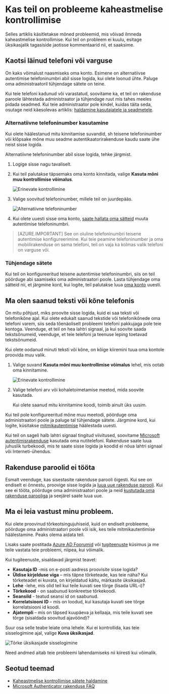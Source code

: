 <properties
    pageTitle="Kaheastmelise kontrollimise tõrkeotsing | Microsoft Azure'i"
    description="Selle dokumendi teavet kasutajate kohta, mida teha, kui nad tekib probleeme Azure'i Mitmikautentimise."
    services="multi-factor-authentication"
    keywords = "multifactor autentimise klient, autentimine probleem, korrelatsiooni ID"
    documentationCenter=""
    authors="kgremban"
    manager="femila"
    editor="yossib"/>

<tags
    ms.service="multi-factor-authentication"
    ms.workload="identity"
    ms.tgt_pltfrm="na"
    ms.devlang="na"
    ms.topic="article"
    ms.date="10/10/2016"
    ms.author="kgremban"/>

# <a name="having-trouble-with-two-step-verification"></a>Kas teil on probleeme kaheastmelise kontrollimise

Selles artiklis käsitletakse mõned probleemid, mis võivad ilmneda kaheastmelise kontrollimise. Kui teil on probleem ei kuulu, esitage üksikasjalik tagasiside jaotisse kommentaarid nii, et saaksime.

## <a name="i-lost-my-phone-or-it-was-stolen"></a>Kaotsi läinud telefoni või varguse

On kaks võimalust naasmiseks oma konto. Esimene on alternatiivse autentimise telefoninumbri abil sisse logida, kui olete loonud ühte. Paluge oma administraatoril tühjendage sätete on teine.

Kui teie telefoni kadunud või varastatud, soovitame ka, et teil on rakenduse paroole lähtestada administraator ja tühjendage ruut mis tahes meeles pidada seadmed. Kui teie administraator pole kindel, kuidas täita seda, osutage neid käesolevas artiklis: [haldamine kasutajatele ja seadmetele](multi-factor-authentication-manage-users-and-devices.md#delete-users-existing-app-passwords).


### <a name="use-an-alternate-phone-number"></a>Alternatiivne telefoninumber kasutamine

Kui olete häälestanud mitu kinnitamise suvandid, sh teisene telefoninumber või klõpsake mõne muu seadme autentikaatorirakenduse kaudu saate ühe neist sisse logida.

Alternatiivne telefoninumber abil sisse logida, tehke järgmist.

1. Logige sisse nagu tavaliselt.
2. Kui teil palutakse täpsemaks oma konto kinnitada, valige **Kasuta mõni muu kontrollimise võimalus**.

    ![Erinevate kontrollimine](./media/multi-factor-authentication-end-user-manage/differentverification.png)

3. Valige soovitud telefoninumber, millele teil on juurdepääs.

    ![Alternatiivne telefoninumber](./media/multi-factor-authentication-end-user-manage/altphone2.png)

4. Kui olete uuesti sisse oma konto, [saate hallata oma sätteid](multi-factor-authentication-end-user-manage-settings.md) muuta autentimise telefoninumbri.

>[AZURE.IMPORTANT]
>See on oluline telefoninumbri teisene autentimise konfigureerimine. Kui teie peamine telefoninumber ja oma mobiilirakenduse on sama telefoni, teil on vaja ka kolmas valik telefoni on varguse või.

### <a name="clear-your-settings"></a>Tühjendage sätete

Kui teil on konfigureeritud teisene autentimise telefoninumbri, siis on teil pöörduge abi saamiseks oma administraatori poole. Lasta tühjendage oma sätteid nii, et järgmine kord, kui logite, teil palutakse luua [oma konto](multi-factor-authentication-end-user-first-time.md) uuesti.


## <a name="i-am-not-receiving-a-text-or-call-on-my-phone"></a>Ma olen saanud teksti või kõne telefonis

On mitu põhjust, miks proovite sisse logida, kuid ei saa teksti või telefonikõne ajal. Kui olete edukalt saanud tekstide või telefonikõnede oma telefoni varem, siis seda tõenäoliselt probleemi telefoni pakkujaga pole teie kontoga. Veenduge, et teil on hea lahtri signaal, ja kui soovite saada tekstsõnumeid, veenduge, et teie telefoni ja teenuse leping toetavad tekstsõnumeid.

Kui olete oodanud minuti teksti või kõne, on kõige kiiremini tuua oma kontole proovida muu valik.

1. Valige suvand **Kasuta mõni muu kontrollimise võimalus** lehel, mis ootab oma kinnitamine.

    ![Erinevate kontrollimine](./media/multi-factor-authentication-end-user-troubleshoot/diff_option.png)

2. Valige telefoni arv või kohaletoimetamise meetod, mida soovite kasutada.

    Kui olete saanud mitu kinnitamine koodi, toimib ainult üks uusim.

Kui teil pole konfigureeritud mõne muu meetodi, pöörduge oma administraatori poole ja paluge tal tühjendage sätete. Järgmine kord, kui logite, küsitakse [mitmikautentimise](multi-factor-authentication-end-user-first-time.md) häälestada uuesti.


Kui teil on sageli halb lahtri signaal tingitud viivitused, soovitame [Microsoft autentimisrakenduse](multi-factor-authentication-microsoft-authenticator.md) kasutada oma nutitelefoni. Rakenduse saate luua juhuslik turbekoodi, mis te saate sisse logida ja koodid ei nõua lahtri signaal või Interneti-ühendus.


## <a name="app-passwords-are-not-working"></a>Rakenduse paroolid ei tööta

Esmalt veenduge, kas sisestasite rakenduse parooli õigesti.  Kui see on endiselt ei õnnestu, proovige sisse logida ja [luua uue rakenduse parooli](multi-factor-authentication-end-user-app-passwords.md).  Kui see ei tööta, pöörduge oma administraatori poole ja neid [kustutada oma rakenduse parooliga](multi-factor-authentication-manage-users-and-devices.md#delete-users-existing-app-passwords) ja seejärel saate luua uue.

## <a name="i-didnt-find-an-answer-to-my-problem"></a>Ma ei leia vastust minu probleem.

Kui olete proovinud tõrkeotsingujuhiseid, kuid on endiselt probleeme, pöörduge oma administraatori poole või isik, kes teile mitmikautentimise häälestamine. Peaks olema aidata teil.

Lisaks saate postitada [Azure AD Foorumid](https://social.msdn.microsoft.com/forums/azure/home?forum=WindowsAzureAD) või [tugiteenuste](https://support.microsoft.com/contactus) küsimus ja me teile vastata teie probleemi, niipea, kui võimalik.

Kui tugiteenuste, sisaldavad järgmist teavet:

- **Kasutaja ID** -mis on e-posti aadress proovisite sisse logida?
- **Üldise kirjelduse viga** – mis täpne tõrketeade, kas teie näha?  Kui tõrketeadet ei kuvata, on kirjeldatud käitu, märkasite üksikasjad.
- **Lehe** -lehe, mis olid teil kui teile kuvati see tõrge (lisada URL-i)?
- **Tõrkekood** - on saabunud konkreetse tõrkekoodi.
- **SeansiId** - teatud seansi id on saabunud.
- **Korrelatsiooni ID** – mis on loodud, kui kasutaja kuvati see tõrge korrelatsiooni id koodi.
- **Ajatempli** – mis on täpsed kuupäeva ja kellaaja, mis teile kuvati see tõrge (sisaldada soovitud ajavöönd)?

Suur osa selle teabe leiate oma lehele. Kui ei kontrollida, kas teie sisselogimine ajal, valige **Kuva üksikasjad**.

![Tõrke üksikasjade sisselogimine](./media/multi-factor-authentication-end-user-troubleshoot/view_details.png)

Need andmed aitab teie probleemi lahendamiseks nii kiiresti kui võimalik.

## <a name="related-topics"></a>Seotud teemad
- [Kaheastmelise kontrollimise sätete haldamine](multi-factor-authentication-end-user-manage-settings.md)  
- [Microsoft Authenticator rakenduse FAQ](multi-factor-authentication-app-faq.md)
